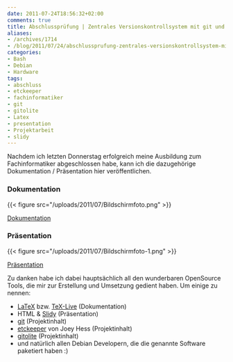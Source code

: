 ```yaml
---
date: 2011-07-24T18:56:32+02:00
comments: true
title: Abschlussprüfung | Zentrales Versionskontrollsystem mit git und etckeeper
aliases:
- /archives/1714
- /blog/2011/07/24/abschlussprufung-zentrales-versionskontrollsystem-mit-git-und-etckeeper
categories:
- Bash
- Debian
- Hardware
tags:
- abschluss
- etckeeper
- fachinformatiker
- git
- gitolite
- Latex
- presentation
- Projektarbeit
- slidy
---
```


Nachdem ich letzten Donnerstag erfolgreich meine Ausbildung zum
Fachinformatiker abgeschlossen habe, kann ich die dazugehörige
Dokumentation / Präsentation hier veröffentlichen.

### Dokumentation

{{< figure src="/uploads/2011/07/Bildschirmfoto.png" >}}

[Dokumentation](/uploads/2011/07/documentation.pdf)

### Präsentation

{{< figure src="/uploads/2011/07/Bildschirmfoto-1.png" >}}

[Präsentation](/uploads/2011/07/slide.html)

Zu danken habe ich dabei hauptsächlich all den wunderbaren OpenSource
Tools, die mir zur Erstellung und Umsetzung gedient haben. Um einige zu
nennen:


  * [LaTeX](http://www.latex-project.org/) bzw. [TeX-Live](http://www.tug.org/texlive/) (Dokumentation)
  * HTML & [Slidy](http://www.w3.org/2005/03/slideshow.html) (Präsentation)
  * [git](http://git-scm.com/) (Projektinhalt)
  * [etckeeper](http://kitenet.net/~joey/code/etckeeper/) von Joey Hess (Projektinhalt)
  * [gitolite](https://github.com/sitaramc/gitolite#start) (Projektinhalt)
  * und natürlich allen Debian Developern, die die genannte Software paketiert haben :)

